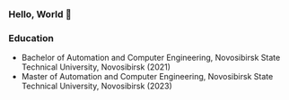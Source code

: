 ### Hello, World 👋

### Education
* Bachelor of Automation and Computer Engineering, Novosibirsk State Technical University, Novosibirsk (2021)
* Master of Automation and Computer Engineering, Novosibirsk State Technical University, Novosibirsk (2023)

<!--
**nikitazelenchuk/nikitazelenchuk** is a ✨ _special_ ✨ repository because its `README.md` (this file) appears on your GitHub profile.

Here are some ideas to get you started:

- 🔭 I’m currently working on ...
- 🌱 I’m currently learning ...
- 👯 I’m looking to collaborate on ...
- 🤔 I’m looking for help with ...
- 💬 Ask me about ...
- 📫 How to reach me: ...
- 😄 Pronouns: ...
- ⚡ Fun fact: ...
-->
